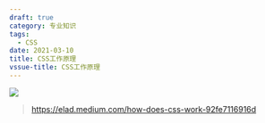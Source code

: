 ```yaml
---
draft: true
category: 专业知识
tags:
  - CSS
date: 2021-03-10
title: CSS工作原理
vssue-title: CSS工作原理
---
```


![](https://image.teefing.top/20210310224226.png)

> https://elad.medium.com/how-does-css-work-92fe7116916d